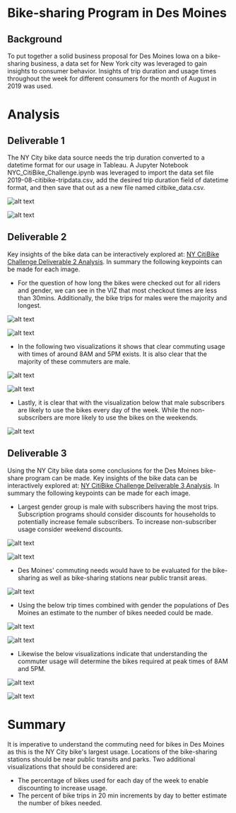 # Bike-sharing Program in Des Moines
## Background
To put together a solid business proposal for Des Moines Iowa on a bike-sharing business, a data set for New York city was leveraged to gain insights to consumer behavior.  Insights of trip duration and usage times throughout the week for different consumers for the month of August in 2019 was used.

# Analysis
## Deliverable 1 
The NY City bike data source needs the trip duration converted to a datetime format for our usage in Tableau.  A Jupyter Notebook NYC_CitiBike_Challenge.ipynb was leveraged to import the data set file 2019-08-citibike-tripdata.csv, add the desired trip duration field of datetime format, and then save that out as a new file named citbike_data.csv.

![alt text](https://github.com/jj2773/bikesharing/blob/main/images/deliverable1_tripduration_datetime.png)

![alt text](https://github.com/jj2773/bikesharing/blob/main/images/citibike_df_head_image.PNG)

## Deliverable 2
Key insights of the bike data can be interactively explored at: [NY CitiBike Challenge Deliverable 2 Analysis](https://public.tableau.com/app/profile/jonathan.jones5342/viz/NYCBikeChallengeDeliverable2/NYCitiBikeChallengeDeliverable2Analysis?publish=yes). In summary the following keypoints can be made for each image.

* For the question of how long the bikes were checked out for all riders and gender, we can see in the VIZ that most checkout times are less than 30mins.  Additionally, the bike trips for males were the majority and longest.

![alt text](https://github.com/jj2773/bikesharing/blob/main/images/deliv2_checkout_times_for_users.PNG)

![alt text](https://github.com/jj2773/bikesharing/blob/main/images/deliv2_checkout_times_for_users_gender.PNG)

* In the following two visualizations it shows that clear commuting usage with times of around 8AM and 5PM exists.  It is also clear that the majority of these commuters are male.

![alt text](https://github.com/jj2773/bikesharing/blob/main/images/deliv2_tripsbyweekday_byhr.PNG)

![alt text](https://github.com/jj2773/bikesharing/blob/main/images/deliv2_tripsbyweekday_byhr_bygender.PNG)

* Lastly, it is clear that with the visualization below that male subscribers are likely to use the bikes every day of the week.  While the non-subscribers are more likely to use the bikes on the weekends.

![alt text](https://github.com/jj2773/bikesharing/blob/main/images/deliv2_tripsbygender_byweekday.PNG)

## Deliverable 3
Using the NY City bike data some conclusions for the Des Moines bike-share program can be made.  Key insights of the bike data can be interactively explored at: [NY CitiBike Challenge Deliverable 3 Analysis](https://public.tableau.com/app/profile/jonathan.jones5342/viz/Bike-SharingAnalysisChallengeDeliverable3/NYCitiBikeChallengeStory?publish=yes). In summary the following keypoints can be made for each image.

* Largest gender group is male with subscribers having the most trips. Subscription programs should consider discounts for households to potentially increase female subscribers.  To increase non-subscriber usage consider weekend discounts.

![alt text](https://github.com/jj2773/bikesharing/blob/main/images/piecharts.PNG)

![alt text](https://github.com/jj2773/bikesharing/blob/main/images/deliv2_tripsbygender_byweekday.PNG)

* Des Moines' commuting needs would have to be evaluated for the bike-sharing as well as bike-sharing stations near public transit areas. 

![alt text](https://github.com/jj2773/bikesharing/blob/main/images/commutingandages.PNG)

* Using the below trip times combined with gender the populations of Des Moines an estimate to the number of bikes needed could be made.

![alt text](https://github.com/jj2773/bikesharing/blob/main/images/deliv2_checkout_times_for_users.PNG)

![alt text](https://github.com/jj2773/bikesharing/blob/main/images/deliv2_checkout_times_for_users_gender.PNG)

* Likewise the below visualizations indicate that understanding the commuter usage will determine the bikes required at peak times of 8AM and 5PM.

![alt text](https://github.com/jj2773/bikesharing/blob/main/images/deliv2_tripsbyweekday_byhr.PNG)

![alt text](https://github.com/jj2773/bikesharing/blob/main/images/deliv2_tripsbyweekday_byhr_bygender.PNG)

# Summary
It is imperative to understand the commuting need for bikes in Des Moines as this is the NY City bike's largest usage.  Locations of the bike-sharing stations should be near public transits and parks.  Two additional visualizations that should be considered are:
* The percentage of bikes used for each day of the week to enable discounting to increase usage.
* The percent of bike trips in 20 min increments by day to better estimate the number of bikes needed.